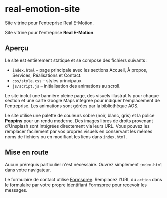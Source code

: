 # real-emotion-site
Site vitrine pour l'entreprise Real E-Motion.

Site vitrine pour l'entreprise **Real E-Motion**.

## Aperçu

Le site est entièrement statique et se compose des fichiers suivants :

- `index.html` – page principale avec les sections Accueil, À propos, Services, Réalisations et Contact.
- `css/style.css` – styles principaux.
- `js/script.js` – initialisation des animations au scroll.

Le site inclut une bannière pleine page, des visuels illustratifs pour chaque section et une carte Google Maps intégrée pour indiquer l'emplacement de l'entreprise. Les animations sont gérées par la bibliothèque AOS.

Le site utilise une palette de couleurs sobre (noir, blanc, gris) et la police **Poppins** pour un rendu moderne. Des images libres de droits provenant d'Unsplash sont intégrées directement via leurs URL. Vous pouvez les remplacer facilement par vos propres visuels en conservant les mêmes noms de fichiers ou en modifiant les liens dans `index.html`.

## Mise en route

Aucun prérequis particulier n'est nécessaire. Ouvrez simplement `index.html` dans votre navigateur.

Le formulaire de contact utilise [Formspree](https://formspree.io/). Remplacez l'URL du `action` dans le formulaire par votre propre identifiant Formspree pour recevoir les messages.
